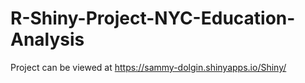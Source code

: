 # R-Shiny-Project-NYC-Education-Analysis

Project can be viewed at https://sammy-dolgin.shinyapps.io/Shiny/
